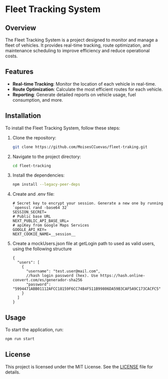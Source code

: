 # Fleet Tracking System

## Overview
The Fleet Tracking System is a project designed to monitor and manage a fleet of vehicles. It provides real-time tracking, route optimization, and maintenance scheduling to improve efficiency and reduce operational costs.

## Features
- **Real-time Tracking**: Monitor the location of each vehicle in real-time.
- **Route Optimization**: Calculate the most efficient routes for each vehicle.
- **Reporting**: Generate detailed reports on vehicle usage, fuel consumption, and more.

## Installation
To install the Fleet Tracking System, follow these steps:

1. Clone the repository:
    ```sh
    git clone https://github.com/MoisesCCuevas/fleet-traking.git
    ```
2. Navigate to the project directory:
    ```sh
    cd fleet-tracking
    ```
3. Install the dependencies:
    ```sh
    npm install --legacy-peer-deps
    ```
4. Create and .env file:
   ```
   # Secret key to encrypt your session. Generate a new one by running `openssl rand -base64 32`
   SESSION_SECRET=
   # Public base URL
   NEXT_PUBLIC_API_BASE_URL=
   # apiKey from Google Maps Services
   GOOGLE_API_KEY=
   NEXT_COOKIE_NAME=__session__
   ```
5. Create a mockUsers.json file at getLogin path to used as valid users, using the following structure
   ```
   {
     "users": [
       {
         "username": "test.user@mail.com",
         //hash login password (hex). Use https://hash.online-convert.com/es/generador-sha256
         "password": "5994471ABB01112AFCC18159F6CC74B4F511B99806DA59B3CAF5A9C173CACFC5"
       }
     ]
   }
   ```


## Usage
To start the application, run:
```sh
npm run start
```

## License
This project is licensed under the MIT License. See the [LICENSE](LICENSE) file for details.

